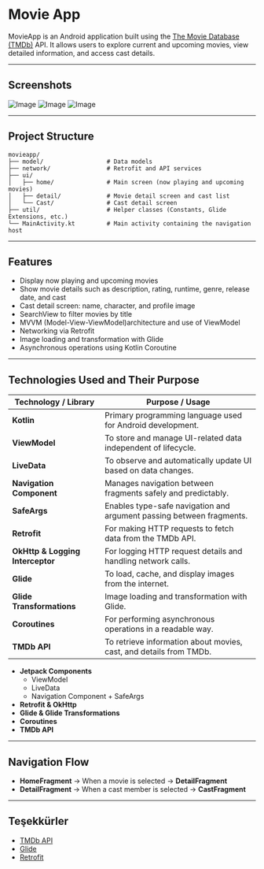 # Movie App

MovieApp is an Android application built using the [The Movie Database (TMDb)](https://www.themoviedb.org/) API. It allows users to explore current and upcoming movies, view detailed information, and access cast details.

---

## Screenshots

![Image](https://github.com/user-attachments/assets/635122bc-2b0d-47b8-9ac2-c7e032f53ff5)
![Image](https://github.com/user-attachments/assets/f901c66a-2789-4cc6-bf60-49b705fb4933)
![Image](https://github.com/user-attachments/assets/5eb470f5-51ef-4660-8ee3-76853a942992)

---

## Project Structure

```plaintext
movieapp/
├── model/                  # Data models
├── network/                # Retrofit and API services
├── ui/
│   ├── home/               # Main screen (now playing and upcoming movies)
│   ├── detail/             # Movie detail screen and cast list
│   └── Cast/               # Cast detail screen
├── util/                   # Helper classes (Constants, Glide Extensions, etc.)
└── MainActivity.kt         # Main activity containing the navigation host
```

---

## Features

-  Display now playing and upcoming movies
-  Show movie details such as description, rating, runtime, genre, release date, and cast
-  Cast detail screen: name, character, and profile image
-  SearchView to filter movies by title
-  MVVM (Model-View-ViewModel)architecture and use of ViewModel
-  Networking via Retrofit
-  Image loading and transformation with Glide
-  Asynchronous operations using Kotlin Coroutine

---

## Technologies Used and Their Purpose

| Technology / Library        | Purpose / Usage |
|-----------------------------|------------------------|
| **Kotlin**                  | Primary programming language used for Android development. |
| **ViewModel**               | To store and manage UI-related data independent of lifecycle. |
| **LiveData**                | To observe and automatically update UI based on data changes. |
| **Navigation Component**    | Manages navigation between fragments safely and predictably. |
| **SafeArgs**                | Enables type-safe navigation and argument passing between fragments. |
| **Retrofit**                | For making HTTP requests to fetch data from the TMDb API. |
| **OkHttp & Logging Interceptor** | For logging HTTP request details and handling network calls. |
| **Glide**                   | To load, cache, and display images from the internet. |
| **Glide Transformations**   | Image loading and transformation with Glide. |
| **Coroutines**              | For performing asynchronous operations in a readable way. |
| **TMDb API**                | To retrieve information about movies, cast, and details from TMDb. |


- **Jetpack Components**
  - ViewModel
  - LiveData
  - Navigation Component + SafeArgs
- **Retrofit & OkHttp**
- **Glide & Glide Transformations**
- **Coroutines**
- **TMDb API**

---

## Navigation Flow

- **HomeFragment** → When a movie is selected → **DetailFragment**
- **DetailFragment** → When a cast member is selected → **CastFragment**

---

## Teşekkürler

- [TMDb API](https://www.themoviedb.org/documentation/api)
- [Glide](https://github.com/bumptech/glide)
- [Retrofit](https://square.github.io/retrofit/)
